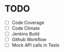 # TODO

- [ ] Code Coverage
- [ ] Code Climate
- [ ] Jenkins Build
- [ ] Github Workflow
- [ ] Mock API calls in Tests
